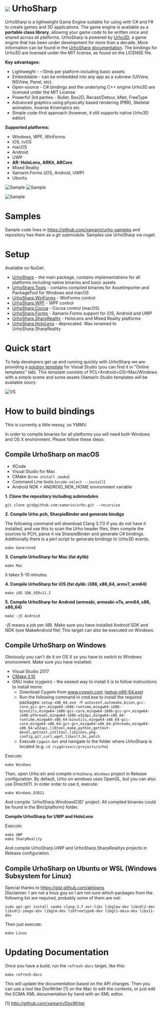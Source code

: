 ﻿# ![](http://developer.xamarin.com/guides/cross-platform/urho/introduction/Images/UrhoSharp_icon.png) UrhoSharp

UrhoSharp is a lightweight Game Engine suitable for using with C# and
F# to create games and 3D applications. The game engine is available 
as a **portable class library**, allowing your game code to be written 
once and shared across all platforms. UrhoSharp is powered by [Urho3D](http://urho3d.github.io/),
a game engine that has been under development for more than a decade.
More information can be found in the [UrhoSharp
documentation](http://developer.xamarin.com/guides/cross-platform/urho/introduction/).
The bindings for Urho3D are licensed under the MIT license, as found
on the LICENSE file.

**Key advantages:**
- Lightweight - ~10mb per platform including basic assets
- Embeddable - can be embedded into any app as a subview (UIView, NSView, Panel, etc).
- Open-source - C# bindings and the underlying C++ engine Urho3D are licensed under the MIT License
- Powerful 3rd parties - Bullet, Box2D, Recast/Detour, kNet, FreeType
- Advanced graphics using physically based rendering (PBR), Skeletal animation, Inverse Kinematics etc
- Simple code-first approach (however, it still supports native Urho3D editor)

**Supported platforms:**
- Windows, WPF, WinForms
- iOS, tvOS
- macOS
- Android
- UWP
- **AR: HoloLens, ARKit, ARCore**
- Mixed Reality
- Xamarin.Forms (iOS, Android, UWP)
- Ubuntu
  
  
  
![Sample](Screenshots/Android.gif) ![Sample](Screenshots/SamplyGame.gif)

![Sample](Screenshots/ARKit.gif)

Samples
=======

Sample code lives in https://github.com/xamarin/urho-samples and
repository has them as a git submodule. Samples use UrhoSharp via nuget.

# Setup

Available on NuGet: 
* [UrhoSharp](http://www.nuget.org/packages/UrhoSharp) - the main package,
contains implementations for all platforms including native binaries and basic assets
* [UrhoSharp.Tools](http://www.nuget.org/packages/UrhoSharp.Tools) - contains compiled binaries for AssetImporter and PackageTool for Windows and macOS
* [UrhoSharp.WinForms](http://www.nuget.org/packages/UrhoSharp.WinForms) - WinForms control
* [UrhoSharp.WPF](http://www.nuget.org/packages/UrhoSharp.WPF) - WPF control
* [UrhoSharp.Cocoa](http://www.nuget.org/packages/UrhoSharp.Cocoa) - Cocoa control (macOS)
* [UrhoSharp.Forms](http://www.nuget.org/packages/UrhoSharp.Forms) - Xamarin.Forms support for iOS, Android and UWP
* [UrhoSharp.SharpReality](http://www.nuget.org/packages/UrhoSharp.SharpReality) - HoloLens and Mixed Reality platforms
* [UrhoSharp.HoloLens](http://www.nuget.org/packages/UrhoSharp.HoloLens) - deprecated. Was renamed to UrhoSharp.SharpReality

Quick start
===========

To help developers get up and running quickly with UrhoSharp we are
providing a [solution
template](https://visualstudiogallery.msdn.microsoft.com/0851993e-16e9-417e-92f2-6bdb39308ed2)
for Visual Studio (you can find it in "Online templates" tab).  This
template consists of PCL+Android+iOS+Mac/Windows with a simple scene
and some assets (Xamarin Studio templates will be available soon):

![VS](https://habrastorage.org/files/f22/b49/ded/f22b49dedc264396a47015784bd9b35f.gif)

How to build bindings
=====================

This is currently a little messy, so YMMV.

In order to compile binaries for all platforms you will need both
Windows and OS X environment.  Please follow these steps:

## Compile UrhoSharp on macOS

- XCode
- Visual Studio for Mac
- CMake (`brew install cmake`)
- Command Line tools (`xcode-select --install`)
- Android NDK + ANDROID_NDK_HOME environment variable

**1. Clone the repository including submodules**

```
git clone git@github.com:xamarin/urho.git --recursive
```

**2. Compile Urho.pch, SharpieBinder and generate bindigs**

The following command will download Clang 3.7.0 if you do not have it
installed, and use this to scan the Urho header files, then compile the sources
to PCH, parse it via SharpieBinder and generate C# bindings. Additionally 
there is a perl script to generate bindings to Urho3D events.

```
make Generated
```

**3. Compile UrhoSharp for Mac (fat dylib)**
```
make Mac
```
it takes 5-10 minutes.

**4. Compile UrhoSharp for iOS (fat dylib: i386, x86_64, armv7, arm64)**
```
make iOS SDK_VER=11.2
```

**5. Compile UrhoSharp for Android (armeabi, armeabi-v7a, arm64, x86, x86_64)** 
```
make -j5 Android
```
-j5 means a job per ABI. Make sure you have installed Android SDK and NDK (see MakeAndroid file)
This target can also be executed on Windows.

## Compile UrhoSharp on Windows

Obviously you can't do it on OS X so you have to switch to Windows
environment. Make sure you have installed:

- Visual Studio 2017
- [CMake 3.10](https://cmake.org/download)
- GNU make (cygwin) - the easiest way to install it is to follow instructions to install mono:
   - Download Cygwin from www.cygwin.com ([setup-x86-64.exe](https://www.cygwin.com/setup-x86_64.exe))
   - Run the following command in cmd.exe to install the required packages: 
`setup-x86_64.exe -P autoconf,automake,bison,gcc-core,gcc-g++,mingw64-i686-runtime,mingw64-i686-binutils,mingw64-i686-gcc-core,mingw64-i686-gcc-g++,mingw64-i686-pthreads,mingw64-i686-w32api,mingw64-x86_64-runtime,mingw64-x86_64-binutils,mingw64-x86_64-gcc-core,mingw64-x86_64-gcc-g++,mingw64-x86_64-pthreads,mingw64-x86_64-w32api,libtool,make,python,gettext-devel,gettext,intltool,libiconv,pkg-config,git,curl,wget,libxslt,bc,patch`
   - Execute `Cygwin.bat` and navigate to the folder where UrhoSharp is located (e.g. `cd /cygdrive/c/projects/urho`)

Execute:
```
make Windows
```
Then, open Urho.sln and compile `UrhoSharp.Windows` project in Release configuration.
By default, Urho on windows uses OpenGL, but you can also use DirectX11. In order order 
to use it, execute:
```
make Windows_D3D11
```
And compile `UrhoSharp.WindowsD3D' project.
All compiled binaries could be found in the Bin/{platform} folder.

**Compile UrhoSharp for UWP and HoloLens**

Execute:
```
make UWP
make SharpReality
```

And compile UrhoSharp.UWP and UrhoSharp.SharpRealitys projects in Release configuration.

## Compile UrhoSharp on Ubuntu or WSL (Windows Subsystem for Linux)
Special thanks to https://gist.github.com/aktowns  
Disclaimer: I am not a linux guy so I am not sure which packages from the following list
are required, probably some of them are not:
```
sudo apt-get install cmake clang-3.7 avr-libc libglew-dev libsdl2-dev libsdl2-image-dev libglm-dev libfreetype6-dev libgl1-mesa-dev libx11-dev
```
Then just execute:
```
make Linux
```

Updating Documentation
======================

Once you have a build, run the `refresh-docs` target, like this:

```
make refresh-docs
```

This will update the documentation based on the API changes.  Then you
can use a tool like DocWriter [1] on the Mac to edit the contents, or
just edit the ECMA XML documentation by hand with an XML editor.

[1] http://github.com/xamarin/DocWriter
